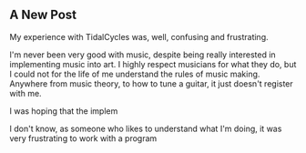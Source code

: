## A New Post

My experience with TidalCycles was, well, confusing and frustrating. 

I'm never been very good with music, despite being really interested in implementing music into art. I highly respect musicians for what they do, but I could not for the life of me understand the rules of music making. Anywhere from music theory, to how to tune a guitar, it just doesn't register with me.


I was hoping that the implem


I don't know, as someone who likes to understand what I'm doing, it was very frustrating to work with a program 